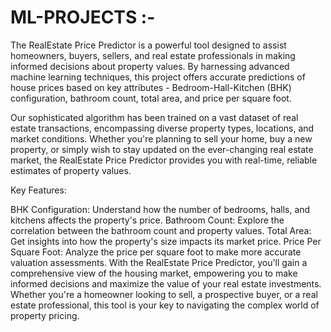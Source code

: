 # ML-PROJECTS :- 
The RealEstate Price Predictor is a powerful tool designed to assist homeowners, buyers, sellers, and real estate professionals in making informed decisions about property values. By harnessing advanced machine learning techniques, this project offers accurate predictions of house prices based on key attributes - Bedroom-Hall-Kitchen (BHK) configuration, bathroom count, total area, and price per square foot.

Our sophisticated algorithm has been trained on a vast dataset of real estate transactions, encompassing diverse property types, locations, and market conditions. Whether you're planning to sell your home, buy a new property, or simply wish to stay updated on the ever-changing real estate market, the RealEstate Price Predictor provides you with real-time, reliable estimates of property values.

Key Features:

BHK Configuration: Understand how the number of bedrooms, halls, and kitchens affects the property's price.
Bathroom Count: Explore the correlation between the bathroom count and property values.
Total Area: Get insights into how the property's size impacts its market price.
Price Per Square Foot: Analyze the price per square foot to make more accurate valuation assessments.
With the RealEstate Price Predictor, you'll gain a comprehensive view of the housing market, empowering you to make informed decisions and maximize the value of your real estate investments. Whether you're a homeowner looking to sell, a prospective buyer, or a real estate professional, this tool is your key to navigating the complex world of property pricing.
